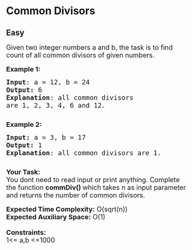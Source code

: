 # Common Divisors
## Easy
<div class="problems_problem_content__Xm_eO"><p><span style="font-size:18px">Given two integer numbers a and b, the task is to find count of all common divisors of given numbers.</span><br>
<br>
<span style="font-size:18px"><strong>Example 1:</strong></span></p>

<pre style="position: relative;"><span style="font-size:18px"><strong>Input</strong>: a = 12, b = 24
<strong>Output:</strong>&nbsp;6&nbsp;
<strong>Explanation</strong>: all common divisors 
are 1, 2, 3, 4, 6 and 12.</span><span style="font-size:18px">
</span><div class="open_grepper_editor" title="Edit &amp; Save To Grepper"></div></pre>

<p><br>
<span style="font-size:18px"><strong>Example 2:</strong></span></p>

<pre style="position: relative;"><span style="font-size:18px"><strong>Input: </strong>a = 3, b = 17
<strong>Output:&nbsp;</strong>1
<strong>Explanation</strong>: all common divisors are 1.</span><span style="font-size:18px">
</span><div class="open_grepper_editor" title="Edit &amp; Save To Grepper"></div></pre>

<p><br>
<span style="font-size:18px"><strong>Your Task:&nbsp;&nbsp;</strong><br>
You dont need to read input or print anything. Complete the function <strong>commDiv()&nbsp;</strong>which takes n&nbsp;as input parameter and returns&nbsp;the number of common divisors.</span><br>
<br>
<span style="font-size:18px"><strong>Expected Time Complexity:</strong> O(sqrt(n))<br>
<strong>Expected Auxiliary Space:</strong> O(1)<br>
<br>
<strong>Constraints:</strong><br>
1&lt;= a,b&nbsp;&lt;=1000</span></p>
</div>